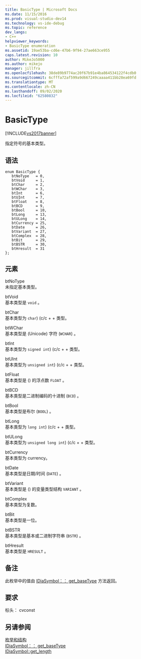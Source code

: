 ```yaml
---
title: BasicType | Microsoft Docs
ms.date: 11/15/2016
ms.prod: visual-studio-dev14
ms.technology: vs-ide-debug
ms.topic: reference
dev_langs:
- C++
helpviewer_keywords:
- BasicType enumeration
ms.assetid: 19ae53ba-cd6e-47b6-9f94-27ae663ce955
caps.latest.revision: 10
author: MikeJo5000
ms.author: mikejo
manager: jillfra
ms.openlocfilehash: 38de89b9774ac20f67b91e4ba864534122f4cdb0
ms.sourcegitcommit: 6cfffa72af599a9d667249caaaa411bb28ea69fd
ms.translationtype: MT
ms.contentlocale: zh-CN
ms.lasthandoff: 09/02/2020
ms.locfileid: "62580832"
---
```

# <a name="basictype"></a>BasicType
[!INCLUDE[vs2017banner](../../includes/vs2017banner.md)]

指定符号的基本类型。  
  
## <a name="syntax"></a>语法  
  
```cpp#  
enum BasicType {   
   btNoType   = 0,  
   btVoid     = 1,  
   btChar     = 2,  
   btWChar    = 3,  
   btInt      = 6,  
   btUInt     = 7,  
   btFloat    = 8,  
   btBCD      = 9,  
   btBool     = 10,  
   btLong     = 13,  
   btULong    = 14,  
   btCurrency = 25,  
   btDate     = 26,  
   btVariant  = 27,  
   btComplex  = 28,  
   btBit      = 29,  
   btBSTR     = 30,  
   btHresult  = 31  
};  
```  
  
## <a name="elements"></a>元素  
 btNoType  
 未指定基本类型。  
  
 btVoid  
 基本类型是 `void` 。  
  
 btChar  
 基本类型为 `char`)  (c/c + + 类型。  
  
 btWChar  
 基本类型是 (Unicode) 字符 (`WCHAR`) 。  
  
 btInt  
 基本类型为 `signed int`)  (c/c + + 类型。  
  
 btUInt  
 基本类型为 `unsigned int`)  (c/c + + 类型。  
  
 btFloat  
 基本类型是 () 的浮点数 `FLOAT` 。  
  
 btBCD  
 基本类型是二进制编码的十进制 (`BCD`) 。  
  
 btBool  
 基本类型是布尔 (`BOOL`) 。  
  
 btLong  
 基本类型为 `long int`)  (c/c + + 类型。  
  
 btULong  
 基本类型为 `unsigned long int`)  (c/c + + 类型。  
  
 btCurrency  
 基本类型为 currency。  
  
 btDate  
 基本类型是日期/时间 (`DATE`) 。  
  
 btVariant  
 基本类型是 () 的变量类型结构 `VARIANT` 。  
  
 btComplex  
 基本类型为复数。  
  
 btBit  
 基本类型是一位。  
  
 btBSTR  
 基本类型是基本或二进制字符串 (`BSTR`) 。  
  
 btHresult  
 基本类型是 `HRESULT` 。  
  
## <a name="remarks"></a>备注  
 此枚举中的值由 [IDiaSymbol：： get_baseType](../../debugger/debug-interface-access/idiasymbol-get-basetype.md) 方法返回。  
  
## <a name="requirements"></a>要求  
 标头： cvconst  
  
## <a name="see-also"></a>另请参阅  
 [枚举和结构](../../debugger/debug-interface-access/enumerations-and-structures.md)   
 [IDiaSymbol：： get_baseType](../../debugger/debug-interface-access/idiasymbol-get-basetype.md)   
 [IDiaSymbol::get_length](../../debugger/debug-interface-access/idiasymbol-get-length.md)
